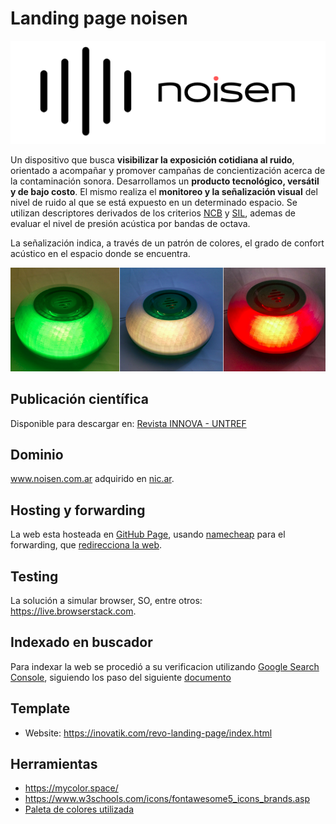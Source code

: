 # Landing page noisen

![](images/logo.png)


Un dispositivo que busca **visibilizar la exposición cotidiana al ruido**, orientado a acompañar y promover campañas de concientización acerca de la contaminación sonora. Desarrollamos un **producto tecnológico, versátil y de bajo costo**. El mismo realiza el **monitoreo y la señalización visual** del nivel de ruido al que se está expuesto en un determinado espacio. Se utilizan descriptores derivados de los criterios [NCB](https://asa.scitation.org/doi/10.1121/1.398243) y [SIL](https://asa.scitation.org/doi/10.1121/1.381757), ademas de evaluar el nivel de presión acústica por bandas de octava.

La señalización indica, a través de un patrón de colores, el grado de confort acústico en el espacio donde se encuentra.

![](images/prototipo1.png)

## Publicación científica
Disponible para descargar en:
[Revista INNOVA - UNTREF](http://revistas.untref.edu.ar/index.php/innova/article/view/882)

## Dominio
www.noisen.com.ar adquirido en [nic.ar](https://nic.ar/es/ayuda/instructivos/registro-de-dominio). 

## Hosting y forwarding
La web esta hosteada en [GitHub Page](https://pages.github.com/), usando [namecheap](https://www.namecheap.com) 
para el forwarding, que [redirecciona la web](https://curiosidadesespaciales.ar/2020/09/21/Tutorial-blog-2/).

## Testing
La solución a simular browser, SO, entre otros: https://live.browserstack.com.

## Indexado en buscador
Para indexar la web se procedió a su verificacion utilizando [Google Search Console](https://search.google.com/u/5/search-console?resource_id=http%3A%2F%2Fnoisen.com.ar%2F), siguiendo los paso del siguiente [documento](https://yossieliaz.medium.com/how-to-make-your-github-pages-website-searchable-by-google-c6f481ca3a19)

## Template 
* Website: https://inovatik.com/revo-landing-page/index.html

## Herramientas
* https://mycolor.space/
* https://www.w3schools.com/icons/fontawesome5_icons_brands.asp
* [Paleta de colores utilizada](palette_color.pdf)
